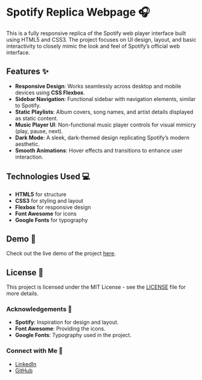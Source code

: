 # Spotify Replica Webpage 🎧

This is a fully responsive replica of the Spotify web player interface built using HTML5 and CSS3. The project focuses on UI design, layout, and basic interactivity to closely mimic the look and feel of Spotify’s official web interface.

## Features ✨
- **Responsive Design**: Works seamlessly across desktop and mobile devices using **CSS Flexbox**.
- **Sidebar Navigation**: Functional sidebar with navigation elements, similar to Spotify.
- **Static Playlists**: Album covers, song names, and artist details displayed as static content.
- **Music Player UI**: Non-functional music player controls for visual mimicry (play, pause, next).
- **Dark Mode**: A sleek, dark-themed design replicating Spotify’s modern aesthetic.
- **Smooth Animations**: Hover effects and transitions to enhance user interaction.

## Technologies Used 💻
- **HTML5** for structure
- **CSS3** for styling and layout
- **Flexbox** for responsive design
- **Font Awesome** for icons
- **Google Fonts** for typography

## Demo 🔗
Check out the live demo of the project [here](#).

## License 📜
This project is licensed under the MIT License - see the [LICENSE](LICENSE) file for more details.

### Acknowledgements 🙌
- **Spotify**: Inspiration for design and layout.
- **Font Awesome**: Providing the icons.
- **Google Fonts**: Typography used in the project.

### Connect with Me 💬
- [LinkedIn](https://www.linkedin.com/in/damanpreet-singh-069b99268)
- [GitHub](https://github.com/your-username)
